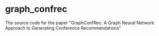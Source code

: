 # graph_confrec

The source code for the paper "GraphConfRec: A Graph Neural Network Approach to Generating Conference Recommendations"